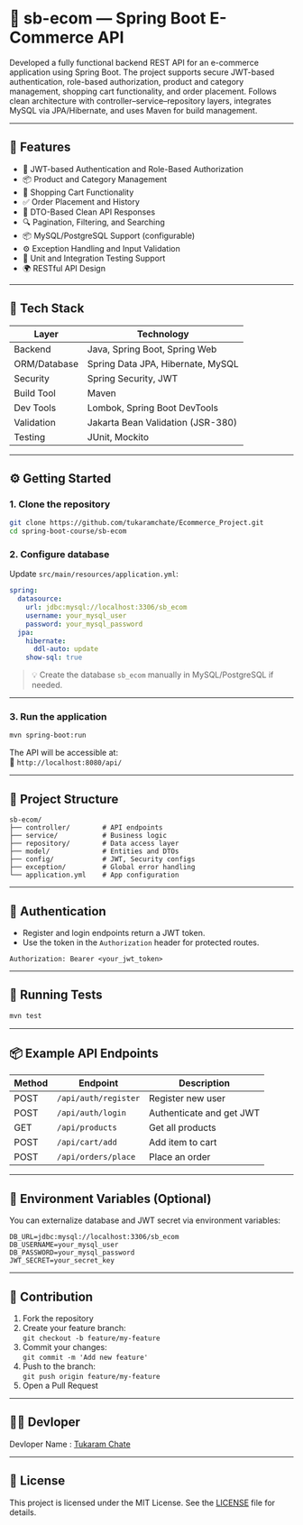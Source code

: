 # 🛒 sb-ecom — Spring Boot E-Commerce API

 Developed a fully functional backend REST API for an e-commerce application using Spring Boot. The project supports secure JWT-based authentication, role-based authorization, product and category management, shopping cart functionality, and order placement. Follows clean architecture with controller–service–repository layers, integrates MySQL via JPA/Hibernate, and uses Maven for build management.



---

## 🚀 Features

- 🔐 JWT-based Authentication and Role-Based Authorization
- 📦 Product and Category Management
- 🛒 Shopping Cart Functionality
- ✅ Order Placement and History
- 🧾 DTO-Based Clean API Responses
- 🔍 Pagination, Filtering, and Searching
- 📦 MySQL/PostgreSQL Support (configurable)
- ⚙️ Exception Handling and Input Validation
- 🧪 Unit and Integration Testing Support
- 🌍 RESTful API Design

---

## 🧰 Tech Stack

| Layer         | Technology                            |
|---------------|----------------------------------------|
| Backend       | Java, Spring Boot, Spring Web          |
| ORM/Database  | Spring Data JPA, Hibernate, MySQL      |
| Security      | Spring Security, JWT                   |
| Build Tool    | Maven                                  |
| Dev Tools     | Lombok, Spring Boot DevTools           |
| Validation    | Jakarta Bean Validation (JSR-380)      |
| Testing       | JUnit, Mockito                         |

---

## ⚙️ Getting Started

### 1. Clone the repository

```bash
git clone https://github.com/tukaramchate/Ecommerce_Project.git
cd spring-boot-course/sb-ecom
```

### 2. Configure database

Update `src/main/resources/application.yml`:

```yaml
spring:
  datasource:
    url: jdbc:mysql://localhost:3306/sb_ecom
    username: your_mysql_user
    password: your_mysql_password
  jpa:
    hibernate:
      ddl-auto: update
    show-sql: true
```

> 💡 Create the database `sb_ecom` manually in MySQL/PostgreSQL if needed.

---

### 3. Run the application

```bash
mvn spring-boot:run
```

The API will be accessible at:  
📍 `http://localhost:8080/api/`

---

## 📁 Project Structure

```
sb-ecom/
├── controller/        # API endpoints
├── service/           # Business logic
├── repository/        # Data access layer
├── model/             # Entities and DTOs
├── config/            # JWT, Security configs
├── exception/         # Global error handling
└── application.yml    # App configuration
```

---

## 🔐 Authentication

- Register and login endpoints return a JWT token.
- Use the token in the `Authorization` header for protected routes.

```http
Authorization: Bearer <your_jwt_token>
```

---

## 🧪 Running Tests

```bash
mvn test
```

---

## 📦 Example API Endpoints

| Method | Endpoint               | Description              |
|--------|------------------------|--------------------------|
| POST   | `/api/auth/register`   | Register new user        |
| POST   | `/api/auth/login`      | Authenticate and get JWT |
| GET    | `/api/products`        | Get all products         |
| POST   | `/api/cart/add`        | Add item to cart         |
| POST   | `/api/orders/place`    | Place an order           |

---

## 📌 Environment Variables (Optional)

You can externalize database and JWT secret via environment variables:

```env
DB_URL=jdbc:mysql://localhost:3306/sb_ecom
DB_USERNAME=your_mysql_user
DB_PASSWORD=your_mysql_password
JWT_SECRET=your_secret_key
```

---

## 🤝 Contribution

1. Fork the repository
2. Create your feature branch:  
   `git checkout -b feature/my-feature`
3. Commit your changes:  
   `git commit -m 'Add new feature'`
4. Push to the branch:  
   `git push origin feature/my-feature`
5. Open a Pull Request

---

## 👨‍🏫 Devloper

Devloper Name : [Tukaram Chate](https://github.com/tukaramchate)

---

## 📜 License

This project is licensed under the MIT License. See the [LICENSE](LICENSE) file for details.
